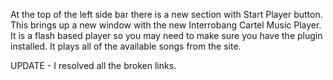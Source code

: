 At the top of the left side bar there is a new section with Start Player button.  This brings up a new window with the new Interrobang Cartel Music Player.  It is a flash based player so you may need to make sure you have the plugin installed.  It plays all of the available songs from the site.  

UPDATE - I resolved all the broken links.
